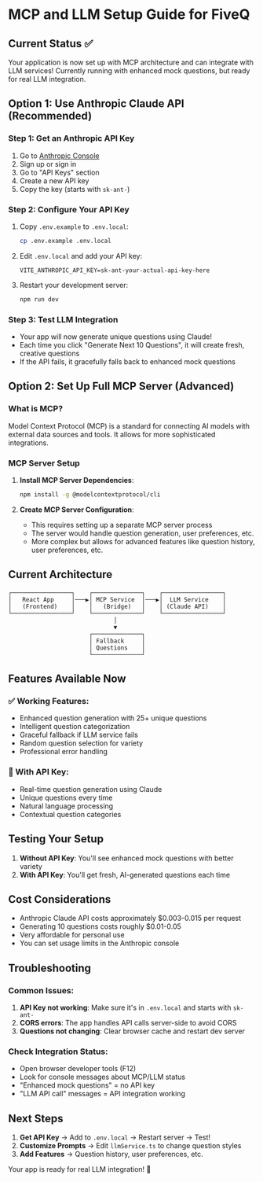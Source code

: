 # MCP and LLM Setup Guide for FiveQ

## Current Status ✅
Your application is now set up with MCP architecture and can integrate with LLM services! Currently running with enhanced mock questions, but ready for real LLM integration.

## Option 1: Use Anthropic Claude API (Recommended)

### Step 1: Get an Anthropic API Key
1. Go to [Anthropic Console](https://console.anthropic.com/)
2. Sign up or sign in
3. Go to "API Keys" section
4. Create a new API key
5. Copy the key (starts with `sk-ant-`)

### Step 2: Configure Your API Key
1. Copy `.env.example` to `.env.local`:
   ```bash
   cp .env.example .env.local
   ```

2. Edit `.env.local` and add your API key:
   ```
   VITE_ANTHROPIC_API_KEY=sk-ant-your-actual-api-key-here
   ```

3. Restart your development server:
   ```bash
   npm run dev
   ```

### Step 3: Test LLM Integration
- Your app will now generate unique questions using Claude!
- Each time you click "Generate Next 10 Questions", it will create fresh, creative questions
- If the API fails, it gracefully falls back to enhanced mock questions

## Option 2: Set Up Full MCP Server (Advanced)

### What is MCP?
Model Context Protocol (MCP) is a standard for connecting AI models with external data sources and tools. It allows for more sophisticated integrations.

### MCP Server Setup
1. **Install MCP Server Dependencies**:
   ```bash
   npm install -g @modelcontextprotocol/cli
   ```

2. **Create MCP Server Configuration**:
   - This requires setting up a separate MCP server process
   - The server would handle question generation, user preferences, etc.
   - More complex but allows for advanced features like question history, user preferences, etc.

## Current Architecture

```
┌─────────────────┐    ┌──────────────┐    ┌─────────────────┐
│   React App     │───▶│ MCP Service  │───▶│  LLM Service    │
│   (Frontend)    │    │   (Bridge)   │    │ (Claude API)    │
└─────────────────┘    └──────────────┘    └─────────────────┘
                              │
                              ▼
                       ┌──────────────┐
                       │ Fallback     │
                       │ Questions    │
                       └──────────────┘
```

## Features Available Now

### ✅ Working Features:
- Enhanced question generation with 25+ unique questions
- Intelligent question categorization
- Graceful fallback if LLM service fails
- Random question selection for variety
- Professional error handling

### 🚀 With API Key:
- Real-time question generation using Claude
- Unique questions every time
- Natural language processing
- Contextual question categories

## Testing Your Setup

1. **Without API Key**: You'll see enhanced mock questions with better variety
2. **With API Key**: You'll get fresh, AI-generated questions each time

## Cost Considerations

- Anthropic Claude API costs approximately $0.003-0.015 per request
- Generating 10 questions costs roughly $0.01-0.05
- Very affordable for personal use
- You can set usage limits in the Anthropic console

## Troubleshooting

### Common Issues:
1. **API Key not working**: Make sure it's in `.env.local` and starts with `sk-ant-`
2. **CORS errors**: The app handles API calls server-side to avoid CORS
3. **Questions not changing**: Clear browser cache and restart dev server

### Check Integration Status:
- Open browser developer tools (F12)
- Look for console messages about MCP/LLM status
- "Enhanced mock questions" = no API key
- "LLM API call" messages = API integration working

## Next Steps

1. **Get API Key** → Add to `.env.local` → Restart server → Test!
2. **Customize Prompts** → Edit `llmService.ts` to change question styles
3. **Add Features** → Question history, user preferences, etc.

Your app is ready for real LLM integration! 🎉
